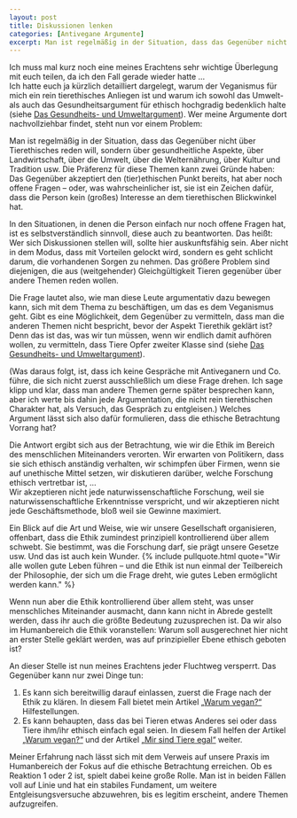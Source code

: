 ```yaml
---
layout: post
title: Diskussionen lenken
categories: [Antivegane Argumente]
excerpt: Man ist regelmäßig in der Situation, dass das Gegenüber nicht über Tierethisches reden will, sondern über gesundheitliche Aspekte, über Landwirtschaft, über die Umwelt, über die Welternährung, über Kultur und Tradition usw. Entweder akzeptiert das Gegenüber den (tier)ethischen Punkt bereits, hat aber noch offene Fragen – oder, was wahrscheinlicher ist, sie ist ein Zeichen dafür, dass die Person kein (großes) Interesse an dem tierethischen Blickwinkel hat.
---
```


Ich muss mal kurz noch eine meines Erachtens sehr wichtige Überlegung mit euch teilen, da ich den Fall gerade wieder hatte …  
Ich hatte euch ja kürzlich detailliert dargelegt, warum der Veganismus für mich ein rein tierethisches Anliegen ist und warum ich sowohl das Umwelt- als auch das Gesundheitsargument für ethisch hochgradig bedenklich halte (siehe [Das Gesundheits- und Umweltargument](/Gesundheit-und-Umwelt/)).
Wer meine Argumente dort nachvollziehbar findet, steht nun vor einem Problem:

Man ist regelmäßig in der Situation, dass das Gegenüber nicht über Tierethisches reden will, sondern über gesundheitliche Aspekte, über Landwirtschaft, über die Umwelt, über die Welternährung, über Kultur und Tradition usw.
Die Präferenz für diese Themen kann zwei Gründe haben: Das Gegenüber akzeptiert den (tier)ethischen Punkt bereits, hat aber noch offene Fragen – oder, was wahrscheinlicher ist, sie ist ein Zeichen dafür, dass die Person kein (großes) Interesse an dem tierethischen Blickwinkel hat.

In den Situationen, in denen die Person einfach nur noch offene Fragen hat, ist es selbstverständlich sinnvoll, diese auch zu beantworten. Das heißt: Wer sich Diskussionen stellen will, sollte hier auskunftsfähig sein. Aber nicht in dem Modus, dass mit Vorteilen gelockt wird, sondern es geht schlicht darum, die vorhandenen Sorgen zu nehmen.
Das größere Problem sind diejenigen, die aus (weitgehender) Gleichgültigkeit Tieren gegenüber über andere Themen reden wollen.

Die Frage lautet also, wie man diese Leute argumentativ dazu bewegen kann, sich mit dem Thema zu beschäftigen, um das es dem Veganismus geht. Gibt es eine Möglichkeit, dem Gegenüber zu vermitteln, dass man die anderen Themen nicht bespricht, bevor der Aspekt Tierethik geklärt ist? Denn das ist das, was wir tun müssen, wenn wir endlich damit aufhören wollen, zu vermitteln, dass Tiere Opfer zweiter Klasse sind (siehe [Das Gesundheits- und Umweltargument](/Gesundheit-und-Umwelt)).

(Was daraus folgt, ist, dass ich keine Gespräche mit Antiveganern und Co. führe, die sich nicht zuerst ausschließlich um diese Frage drehen. Ich sage klipp und klar, dass man andere Themen gerne später besprechen kann, aber ich werte bis dahin jede Argumentation, die nicht rein tierethischen Charakter hat, als Versuch, das Gespräch zu entgleisen.)
Welches Argument lässt sich also dafür formulieren, dass die ethische Betrachtung Vorrang hat?

Die Antwort ergibt sich aus der Betrachtung, wie wir die Ethik im Bereich des menschlichen Miteinanders verorten. Wir erwarten von Politikern, dass sie sich ethisch anständig verhalten, wir schimpfen über Firmen, wenn sie auf unethische Mittel setzen, wir diskutieren darüber, welche Forschung ethisch vertretbar ist, …  
Wir akzeptieren nicht jede naturwissenschaftliche Forschung, weil sie naturwissenschaftliche Erkenntnisse verspricht, und wir akzeptieren nicht jede Geschäftsmethode, bloß weil sie Gewinne maximiert.

Ein Blick auf die Art und Weise, wie wir unsere Gesellschaft organisieren, offenbart, dass die Ethik zumindest prinzipiell kontrollierend über allem schwebt. Sie bestimmt, was die Forschung darf, sie prägt unsere Gesetze usw. 
Und das ist auch kein Wunder. {% include pullquote.html quote="Wir alle wollen gute Leben führen – und die Ethik ist nun einmal der Teilbereich der Philosophie, der sich um die Frage dreht, wie gutes Leben ermöglicht werden kann." %}

Wenn nun aber die Ethik kontrollierend über allem steht, was unser menschliches Miteinander ausmacht, dann kann nicht in Abrede gestellt werden, dass ihr auch die größte Bedeutung zuzusprechen ist.
Da wir also im Humanbereich die Ethik voranstellen: Warum soll ausgerechnet hier nicht an erster Stelle geklärt werden, was auf prinzipieller Ebene ethisch geboten ist? 

An dieser Stelle ist nun meines Erachtens jeder Fluchtweg versperrt. Das Gegenüber kann nur zwei Dinge tun:
1. Es kann sich bereitwillig darauf einlassen, zuerst die Frage nach der Ethik zu klären. In diesem Fall bietet mein Artikel [„Warum vegan?“](/Warum-vegan) Hilfestellungen.
2. Es kann behaupten, dass das bei Tieren etwas Anderes sei oder dass Tiere ihm/ihr ethisch einfach egal seien. In diesem Fall helfen der Artikel [„Warum vegan?“](/Warum-vegan) und der Artikel [„Mir sind Tiere egal“](/Mir-sind-Tiere-egal) weiter.

Meiner Erfahrung nach lässt sich mit dem Verweis auf unsere Praxis im Humanbereich der Fokus auf die ethische Betrachtung erreichen. Ob es Reaktion 1 oder 2 ist, spielt dabei keine große Rolle. Man ist in beiden Fällen voll auf Linie und hat ein stabiles Fundament, um weitere Entgleisungsversuche abzuwehren, bis es legitim erscheint, andere Themen aufzugreifen.
